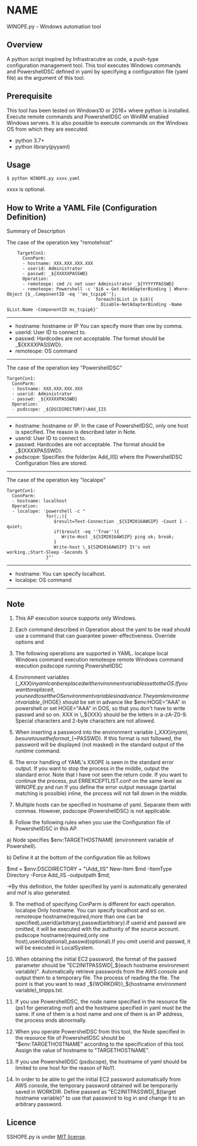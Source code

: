 # NAME

WINOPE.py - Windows automation tool


## Overview

A python script inspired by Infrastracutre as code, a push-type configuration management tool.
This tool executes Windows commands and PowershellDSC defined in yaml by specifying a configuration file (yaml file) as the argument of this tool.

## Prerequisite

This tool has been tested on Windows10 or 2016+ where python is installed.
Execute remote commands and PowershellDSC on WinRM enabled Windows servers. It is also possible to execute commands on the Windows OS from which they are executed.

* python 3.7+
* python library(pyyaml)

## Usage

    $ python WINOPE.py xxxx.yaml


xxxx is optional.


## How to Write a YAML File (Configuration Definition)

Summary of Description

The case of the operation key "remotehost"

```
    TargetCon1:
      ConnParm:
      - hostname: XXX.XXX.XXX.XXX
      - userid: Administrator
      - passwd: _${XXXXXPASSWD}
      Operation:
      - remoteope: cmd /c net user Administrator _${YYYYYPASSWD}
      - remoteope: Powershell -c '$i6 = Get-NetAdapterBinding | Where-Object {$_.ComponentID -eq ''ms_tcpip6''};
                                  foreach($List in $i6){
                                    Disable-NetAdapterBinding -Name $List.Name -ComponentID ms_tcpip6}'
```      
---
- hostname: hostname or IP  You can specify more than one by comma.
- userid: User ID to connect to.
- passwd: Hardcodes are not acceptable. The format should be _${XXXXPASSWD}.
- remoteope: OS command
---

The case of the operation key "PowershellDSC"

```
TargetCon1:
  ConnParm:
  - hostname: XXX.XXX.XXX.XXX 
  - userid: Administrator
  - passwd: _${XXXXXPASSWD}
  Operation:
  - psdscope: _${DSCDIRECTORY}\Add_IIS
```      

---
- hostname: hostname or IP. In the case of PowershellDSC, only one host is specified. The reason is described later in Note. 
- userid: User ID to connect to.
- passwd: Hardcodes are not acceptable. The format should be _${XXXXPASSWD}.
- psdscope: Specifies the folder(ex Add_IIS) where the PowershellDSC Configuration files are stored. 
---

The case of the operation key "localope"

```
TargetCon1:
  ConnParm:
  - hostname: localhost
  Operation:
  - localope: 'powershell -c "
               for(;;){ 
                  $result=Test-Connection _${SIM2016AWSIP} -Count 1 -quiet;
                  if($result -eq ''True''){ 
                     Write-Host _${SIM2016AWSIP} ping ok; break;
                  } 
                  Write-host \_${SIM2016AWSIP} It's not working.;Start-Sleep -Seconds 5
               }"'
```      

---
- hostname: You can specify localhost. 
- localope: OS command 
---

## Note

1) This AP execution source supports only Windows.

2) Each command described in Operation about the yaml to be read should use a command that can guarantee power-effectiveness. Override options and

3) The following operations are supported in YAML.
           localope     local Windows command execution
           remoteope    remote Windows command execution
           psdscope     running PowershellDSC

4) Environment variables (\_${XXX}) in yaml can be replaced with environment variables set to the OS. If you want to replace it, you need to set the OS environment variables in advance.
The yaml environment variable \_${HOGE} should be set in advance like $env:HOGE="AAA" in powershell or set HOGE="AAA" in DOS, so that you don't have to write passwd and so on.
XXX in \_${XXX} should be the letters in a-zA-Z0-9. Special characters and 2-byte characters are not allowed.

5) When inserting a password into the environment variable (\_${XXX}) in yaml, be sure to use the format \_${~PASSWD}.
If this format is not followed, the password will be displayed (not masked) in the standard output of the runtime command.

6) The error handling of YAML's XXOPE is seen in the standard error output. If you want to stop the process in the middle, output the standard error.
Note that I have not seen the return code.
If you want to continue the process, put ERREXCEPTLIST.conf on the same level as WINOPE.py and run
If you define the error output message (partial matching is possible) inline, the process will not fall down in the middle.

7) Multiple hosts can be specified in hostname of yaml. Separate them with commas. However, psdscope (PowershellDSC) is not applicable.

8) Follow the following rules when you use the Configuration file of PowershellDSC in this AP.

a) Node specifies $env:TARGETHOSTNAME (environment variable of Powershell).

b) Define it at the bottom of the configuration file as follows

$md = $env:DSCDIRECTORY + "\Add_IIS"
New-Item $md -ItemType Directory -Force
Add_IIS -outputpath $md;

→By this definition, the folder specified by yaml is automatically generated and mof is also generated.

9) The method of specifying ConParm is different for each operation.
         localope    Only hostname. You can specify localhost and so on.
         remoteope   hostname(required,more than one can be specified),userid(arbitrary),passwd(arbitrary).If userid and passwd are omitted, it will be executed with the authority of the source account.
         psdscope    hostname(required,only one host),userid(optional),passwd(optional).If you omit userid and passwd, it will be executed in LocalSystem.

10) When obtaining the initial EC2 password, the format of the passwd parameter should be "EC2INITPASSWD|\_${each hostname environment variable}".
Automatically retrieve passwords from the AWS console and output them to a temporary file. The process of reading the file.
The point is that you want to read _${WORKDIR}}\_${hostname environment variable}_tmpps.txt.

11) If you use PowershellDSC, the node name specified in the resource file (ps1 for generating mof) and the hostname specified in yaml must be the same.
If one of them is a host name and one of them is an IP address, the process ends abnormally.

12) When you operate PowershelDSC from this tool, the Node specified in the resource file of PowershellDSC should be "$env:TARGETHOSTNAME" according to the specification of this tool. Assign the value of hostname to "TARGETHOSTNAME".

13) If you use PowershellDSC (psdscope), the hostname of yaml should be limited to one host for the reason of No11.

14) In order to be able to get the initial EC2 password automatically from AWS console, the temporary password obtained will be temporarily saved in WORKDIR. Define passwd as "EC2INITPASSWD|\_${target hostname variable}" to use that password to log in and change it to an arbitrary password.

## Licence

SSHOPE.py is under [MIT license](https://en.wikipedia.org/wiki/MIT_License).


